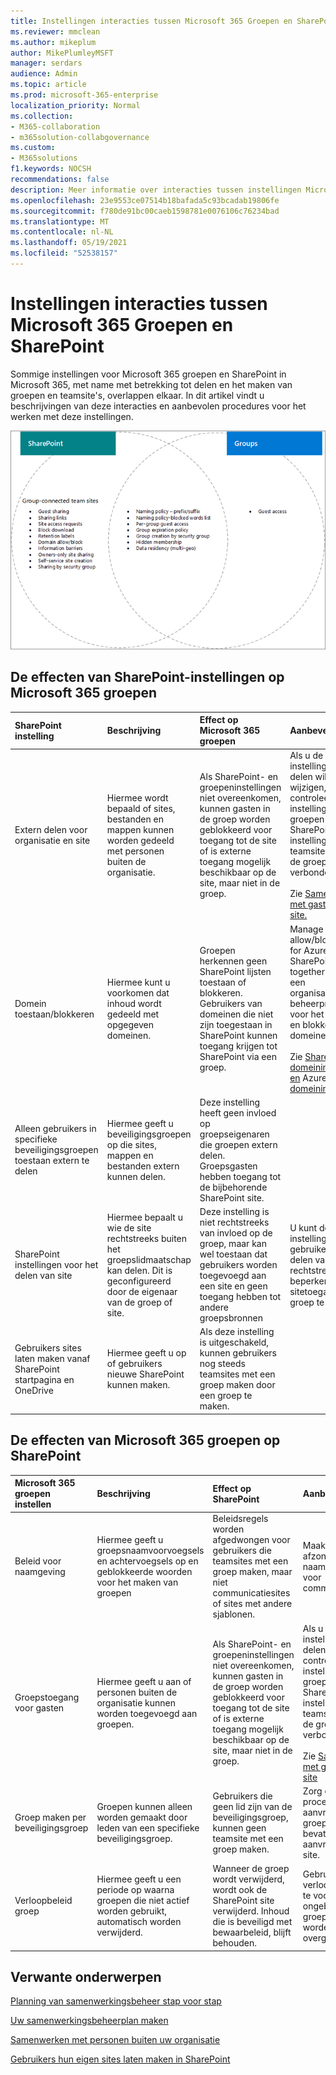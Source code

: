 ```yaml
---
title: Instellingen interacties tussen Microsoft 365 Groepen en SharePoint
ms.reviewer: mmclean
ms.author: mikeplum
author: MikePlumleyMSFT
manager: serdars
audience: Admin
ms.topic: article
ms.prod: microsoft-365-enterprise
localization_priority: Normal
ms.collection:
- M365-collaboration
- m365solution-collabgovernance
ms.custom:
- M365solutions
f1.keywords: NOCSH
recommendations: false
description: Meer informatie over interacties tussen instellingen Microsoft 365 groepen en SharePoint
ms.openlocfilehash: 23e9553ce07514b18bafada5c93bcadab19806fe
ms.sourcegitcommit: f780de91bc00caeb1598781e0076106c76234bad
ms.translationtype: MT
ms.contentlocale: nl-NL
ms.lasthandoff: 05/19/2021
ms.locfileid: "52538157"
---
```

# <a name="settings-interactions-between-microsoft-365-groups-and-sharepoint"></a>Instellingen interacties tussen Microsoft 365 Groepen en SharePoint

Sommige instellingen voor Microsoft 365 groepen en SharePoint in Microsoft 365, met name met betrekking tot delen en het maken van groepen en teamsite's, overlappen elkaar. In dit artikel vindt u beschrijvingen van deze interacties en aanbevolen procedures voor het werken met deze instellingen.

![Venn-diagram met SharePoint, Yammer en groepenfuncties](../media/groups-sharepoint-venn.png)

## <a name="the-effects-of-sharepoint-settings-on-microsoft-365-groups"></a>De effecten van SharePoint-instellingen op Microsoft 365 groepen

|SharePoint instelling|Beschrijving|Effect op Microsoft 365 groepen|Aanbeveling|
|:-----------------|:----------|:-----------------------------|:-------------|
|Extern delen voor organisatie en site|Hiermee wordt bepaald of sites, bestanden en mappen kunnen worden gedeeld met personen buiten de organisatie.|Als SharePoint- en groepeninstellingen niet overeenkomen, kunnen gasten in de groep worden geblokkeerd voor toegang tot de site of is externe toegang mogelijk beschikbaar op de site, maar niet in de groep.|Als u de instellingen voor delen wilt wijzigen, controleert u de instellingen voor groepen en SharePoint site-instellingen voor teamsites die met de groep zijn verbonden.<br><br>Zie [Samenwerken met gasten op een site.](./collaborate-in-site.md)|
|Domein toestaan/blokkeren|Hiermee kunt u voorkomen dat inhoud wordt gedeeld met opgegeven domeinen.|Groepen herkennen geen SharePoint lijsten toestaan of blokkeren. Gebruikers van domeinen die niet zijn toegestaan in SharePoint kunnen toegang krijgen tot SharePoint via een groep.|Manage domain allow/block lists for Azure AD and SharePoint together. Maak een organisatiebreed beheerproces voor het toestaan en blokkeren van domeinen.<br><br>Zie [SharePoint domeininstellingen en](/sharepoint/restricted-domains-sharing) Azure [AD-domeininstellingen](/azure/active-directory/b2b/allow-deny-list)|
|Alleen gebruikers in specifieke beveiligingsgroepen toestaan extern te delen|Hiermee geeft u beveiligingsgroepen op die sites, mappen en bestanden extern kunnen delen.|Deze instelling heeft geen invloed op groepseigenaren die groepen extern delen. Groepsgasten hebben toegang tot de bijbehorende SharePoint site.||
|SharePoint instellingen voor het delen van site|Hiermee bepaalt u wie de site rechtstreeks buiten het groepslidmaatschap kan delen. Dit is geconfigureerd door de eigenaar van de groep of site.|Deze instelling is niet rechtstreeks van invloed op de groep, maar kan wel toestaan dat gebruikers worden toegevoegd aan een site en geen toegang hebben tot andere groepsbronnen|U kunt deze instelling gebruiken om het delen van de site rechtstreeks te beperken en de sitetoegang via de groep te beheren.|
|Gebruikers sites laten maken vanaf SharePoint startpagina en OneDrive|Hiermee geeft u op of gebruikers nieuwe SharePoint kunnen maken.|Als deze instelling is uitgeschakeld, kunnen gebruikers nog steeds teamsites met een groep maken door een groep te maken.||

## <a name="the-effects-of-microsoft-365-groups-setting-on-sharepoint"></a>De effecten van Microsoft 365 groepen op SharePoint

|Microsoft 365 groepen instellen|Beschrijving|Effect op SharePoint|Aanbeveling|
|:---------------------------|:----------|:-------------------|:-------------|
|Beleid voor naamgeving|Hiermee geeft u groepsnaamvoorvoegsels en achtervoegsels op en geblokkeerde woorden voor het maken van groepen|Beleidsregels worden afgedwongen voor gebruikers die teamsites met een groep maken, maar niet communicatiesites of sites met andere sjablonen.|Maak indien nodig afzonderlijke naamgevingslijnen voor communicatiesites.|
|Groepstoegang voor gasten|Hiermee geeft u aan of personen buiten de organisatie kunnen worden toegevoegd aan groepen.|Als SharePoint- en groepeninstellingen niet overeenkomen, kunnen gasten in de groep worden geblokkeerd voor toegang tot de site of is externe toegang mogelijk beschikbaar op de site, maar niet in de groep.|Als u de instellingen voor delen wilt wijzigen, controleert u de instellingen voor groepen en SharePoint site-instellingen voor teamsites die met de groep zijn verbonden.<br><br>Zie [Samenwerken met gasten op een site](./collaborate-in-site.md)|
|Groep maken per beveiligingsgroep|Groepen kunnen alleen worden gemaakt door leden van een specifieke beveiligingsgroep.|Gebruikers die geen lid zijn van de beveiligingsgroep, kunnen geen teamsite met een groep maken.|Zorg ervoor dat uw proces voor het aanvragen van een groep instructies bevat voor het aanvragen van een site.|
|Verloopbeleid groep|Hiermee geeft u een periode op waarna groepen die niet actief worden gebruikt, automatisch worden verwijderd.|Wanneer de groep wordt verwijderd, wordt ook de SharePoint site verwijderd. Inhoud die is beveiligd met bewaarbeleid, blijft behouden.|Gebruik verloopbeleid om te voorkomen dat ongebruikte groepen en sites worden overgeslagen.|

## <a name="related-topics"></a>Verwante onderwerpen

[Planning van samenwerkingsbeheer stap voor stap](collaboration-governance-overview.md#collaboration-governance-planning-step-by-step)

[Uw samenwerkingsbeheerplan maken](collaboration-governance-first.md)

[Samenwerken met personen buiten uw organisatie](./collaborate-with-people-outside-your-organization.md)

[Gebruikers hun eigen sites laten maken in SharePoint](/sharepoint/manage-site-creation)
